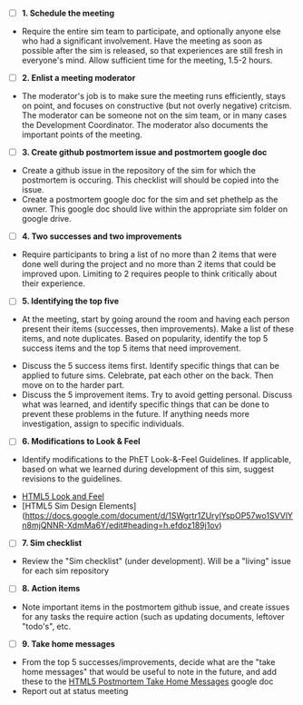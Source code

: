  - [ ]  **1. Schedule the meeting**
 - Require the entire sim team to participate, and optionally anyone else who had a significant involvement. Have the meeting as soon as possible after the sim is released, so that experiences are still fresh in everyone's mind. Allow sufficient time for the meeting, 1.5-2 hours.

 - [ ]  **2. Enlist a meeting moderator**
 - The moderator's job is to make sure the meeting runs efficiently, stays on point, and focuses on constructive (but not overly negative) critcism. The moderator can be someone not on the sim team, or in many cases the Development Coordinator. The moderator also documents the important points of the meeting.

 - [ ]  **3. Create github postmortem issue and postmortem google doc**
 - Create a github issue in the repository of the sim for which the postmortem is occuring. This checklist will should be copied into the issue. 
 - Create a postmortem google doc for the sim and set phethelp as the owner. This google doc should live within the appropriate sim folder on google drive.

 - [ ]  **4. Two successes and two improvements**
 - Require participants to bring a list of no more than 2 items that were done well during the project and no more than 2 items that could be improved upon. Limiting to 2 requires people to think critically about their experience.

 - [ ]  **5. Identifying the top five**
 - At the meeting, start by going around the room and having each person present their items (successes, then improvements). Make a list of these items, and note duplicates. Based on popularity, identify the top 5 success items and the top 5 items that need improvement.
  * Discuss the 5 success items first. Identify specific things that can be applied to future sims. Celebrate, pat each other on the back. Then move on to the harder part.
  * Discuss the 5 improvement items. Try to avoid getting personal. Discuss what was learned, and identify specific things that can be done to prevent these problems in the future. If anything needs more investigation, assign to specific individuals.

 - [ ]  **6. Modifications to Look & Feel** 
 - Identify modifications to the PhET Look-&-Feel Guidelines. If applicable, based on what we learned during development of this sim, suggest revisions to the guidelines.
  * [HTML5 Look and Feel](https://docs.google.com/document/d/1Tv-VyI24g70ZixH99jujN2Sdm7DfoVFiPUo5P1bFWrY/edit#heading=h.97ziwh4gfhga)
  * [HTML5 Sim Design Elements] (https://docs.google.com/document/d/1SWgrtr1ZUrylYspOP57wo1SVVlYn8mjQNNR-XdmMa6Y/edit#heading=h.efdoz189j1ov)

- [ ]  **7. Sim checklist** 
- Review the "Sim checklist" (under development). Will be a "living" issue for each sim repository

- [ ]  **8. Action items** 
- Note important items in the postmortem github issue, and create issues for any tasks the require action (such as updating documents, leftover "todo's", etc. 

- [ ]  **9. Take home messages** 
- From the top 5 successes/improvements, decide what are the "take home messages" that would be useful to note in the future, and add these to the [HTML5 Postmortem Take Home Messages](https://docs.google.com/document/d/1hayLX0FbhYqGao-5xizAFU9kVBzqrW_RVX88Wk_C_Lc/edit#heading=h.krbf2d24bpav) google doc
- Report out at status meeting

